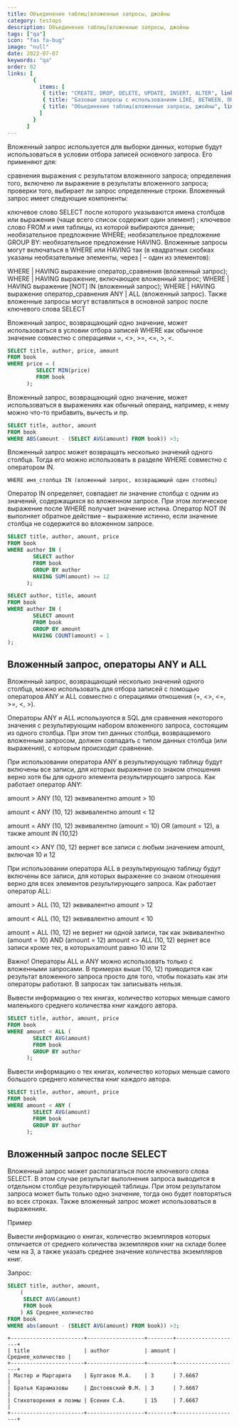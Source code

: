 ```yaml
---
title: Объединение таблиц(вложенные запросы, джойны
category: testops
description: Объединение таблиц(вложенные запросы, джойны
tags: ["qa"]
icon: "fas fa-bug"
image: "null"
date: 2022-07-07
keywords: "qa"
order: 02
links: [
        {
          items: [
           { title: "CREATE, DROP, DELETE, UPDATE, INSERT, ALTER", link: "/create-drop-delete-update-insert-alter" },
           { title: "Базовые запросы с использованием LIKE, BETWEEN, ORDER BY, ALIASES, IN, TOP-LIMIT, DISTINCT", link: "/bazovye-zaprosy-s-ispolzovaniem-like-between-order-by-aliases-in-top-limit-distinct" },
           { title: "Объединение таблиц(вложенные запросы, джойны", link: "/obedinenie-tablicz-vlozhennye-zaprosy-dzhojny" },
          ]
        }
      ]
---
```


Вложенный запрос используется для выборки данных, которые будут использоваться в условии отбора записей основного запроса. Его применяют для:

сравнения выражения с результатом вложенного запроса;
определения того, включено ли выражение в результаты вложенного запроса;
проверки того, выбирает ли запрос определенные строки.
Вложенный запрос имеет следующие компоненты:

ключевое слово SELECT  после которого указываются имена столбцов или выражения (чаще всего список содержит один элемент) ;
ключевое слово FROM и имя таблицы, из которой выбираются данные;
необязательное предложение WHERE;
необязательное предложение GROUP BY:
необязательное предложение HAVING.
 Вложенные запросы  могут включаться в WHERE или HAVING так (в квадратных скобках указаны необязательные элементы, через | – один из элементов):

WHERE | HAVING выражение оператор_сравнения (вложенный запрос);
WHERE | HAVING выражение, включающее вложенный запрос;
WHERE | HAVING выражение [NOT] IN (вложенный запрос);
WHERE | HAVING выражение  оператор_сравнения  ANY | ALL (вложенный запрос).
Также вложенные запросы могут вставляться в основной запрос после ключевого слова SELECT

Вложенный запрос, возвращающий одно значение, может использоваться в условии отбора записей WHERE как обычное значение совместно с операциями =, <>, >=, <=, >, <.

```sql
SELECT title, author, price, amount
FROM book
WHERE price = (
         SELECT MIN(price) 
         FROM book
      );
```
Вложенный запрос, возвращающий одно значение, может использоваться в выражениях как обычный операнд, например, к нему можно что-то прибавить, вычесть и пр.

```sql
SELECT title, author, amount 
FROM book
WHERE ABS(amount - (SELECT AVG(amount) FROM book)) >3;
```

Вложенный запрос может возвращать несколько значений одного столбца.  Тогда его можно использовать в разделе WHERE совместно с оператором IN.

```WHERE имя_столбца IN (вложенный запрос, возвращающий один столбец)```

Оператор IN определяет, совпадает ли значение столбца с одним из значений, содержащихся во вложенном запросе. При этом логическое выражение после WHERE получает значение истина. Оператор NOT IN выполняет обратное действие – выражение истинно, если значение столбца не содержится во вложенном запросе.

```sql
SELECT title, author, amount, price
FROM book
WHERE author IN (
        SELECT author 
        FROM book 
        GROUP BY author 
        HAVING SUM(amount) >= 12
      );
```
```sql
SELECT author, title, amount
FROM book
WHERE author IN (
        SELECT amount 
        FROM book 
        GROUP BY amount 
        HAVING COUNT(amount) = 1
);
```

## Вложенный запрос, операторы ANY и ALL
Вложенный запрос, возвращающий несколько значений одного столбца, можно использовать для отбора записей с помощью операторов ANY и ALL совместно с операциями отношения (=, <>, <=, >=, <, >).

Операторы ANY и ALL используются  в SQL для сравнения некоторого значения с результирующим набором вложенного запроса, состоящим из одного столбца. При этом тип данных столбца, возвращаемого вложенным запросом, должен совпадать с типом данных столбца (или выражения), с которым происходит сравнение.

При использовании оператора ANY в результирующую таблицу будут включены все записи, для которых  выражение со знаком отношения верно хотя бы для одного элемента результирующего запроса. Как работает оператор ANY:

amount > ANY (10, 12) эквивалентно amount > 10

amount < ANY (10, 12) эквивалентно amount < 12

amount = ANY (10, 12) эквивалентно (amount = 10) OR (amount = 12), а также amount IN  (10,12)

amount <> ANY (10, 12) вернет все записи с любым значением amount, включая 10 и 12

При использовании оператора ALL в результирующую таблицу будут включены все записи, для которых  выражение со знаком отношения верно для всех элементов результирующего запроса. Как работает оператор ALL:

amount > ALL (10, 12) эквивалентно amount > 12

amount < ALL (10, 12) эквивалентно amount < 10

amount = ALL (10, 12) не вернет ни одной записи, так как эквивалентно (amount = 10) AND (amount = 12)
amount <> ALL (10, 12) вернет все записи кроме тех,  в которыхamount равно 10 или 12

Важно! Операторы ALL и ANY можно использовать только с вложенными запросами. В примерах выше (10, 12) приводится как результат вложенного запроса просто для того, чтобы показать как эти операторы работают. В запросах так записывать нельзя.

Вывести информацию о тех книгах, количество которых меньше самого маленького среднего количества книг каждого автора.

```sql
SELECT title, author, amount, price
FROM book
WHERE amount < ALL (
        SELECT AVG(amount) 
        FROM book 
        GROUP BY author 
      );
```

Вывести информацию о тех книгах, количество которых меньше самого большого среднего количества книг каждого автора.

```sql
SELECT title, author, amount, price
FROM book
WHERE amount < ANY (
        SELECT AVG(amount) 
        FROM book 
        GROUP BY author 
      );
```

## Вложенный запрос после SELECT
Вложенный запрос может располагаться после ключевого слова SELECT. В этом случае результат выполнения запроса выводится в отдельном столбце результирующей таблицы. При этом результатом запроса может быть только одно значение, тогда оно будет повторяться во всех строках. Также вложенный запрос может использоваться в выражениях.

Пример

Вывести информацию о книгах, количество экземпляров которых отличается от среднего количества экземпляров книг на складе более чем на 3,  а также указать среднее значение количества экземпляров книг.

Запрос:
```sql
SELECT title, author, amount, 
    (
     SELECT AVG(amount) 
     FROM book
    ) AS Среднее_количество 
FROM book
WHERE abs(amount - (SELECT AVG(amount) FROM book)) >3;
```

```
+-----------------------+------------------+--------+--------------------+
| title                 | author           | amount | Среднее_количество |
+-----------------------+------------------+--------+--------------------+
| Мастер и Маргарита    | Булгаков М.А.    | 3      | 7.6667             |
| Братья Карамазовы     | Достоевский Ф.М. | 3      | 7.6667             |
| Стихотворения и поэмы | Есенин С.А.      | 15     | 7.6667             |
+-----------------------+------------------+--------+--------------------+
```

